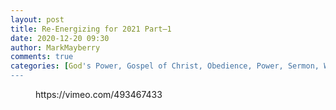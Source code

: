 ```yaml
---
layout: post
title: Re-Energizing for 2021 Part—1
date: 2020-12-20 09:30
author: MarkMayberry
comments: true
categories: [God's Power, Gospel of Christ, Obedience, Power, Sermon, Word of God]
---
```

<!-- wp:embed {"url":"https://vimeo.com/493467433","type":"video","providerNameSlug":"vimeo","responsive":true,"className":"wp-embed-aspect-4-3 wp-has-aspect-ratio"} -->
<figure class="wp-block-embed is-type-video is-provider-vimeo wp-block-embed-vimeo wp-embed-aspect-4-3 wp-has-aspect-ratio"><div class="wp-block-embed__wrapper">
https://vimeo.com/493467433
</div></figure>
<!-- /wp:embed -->
